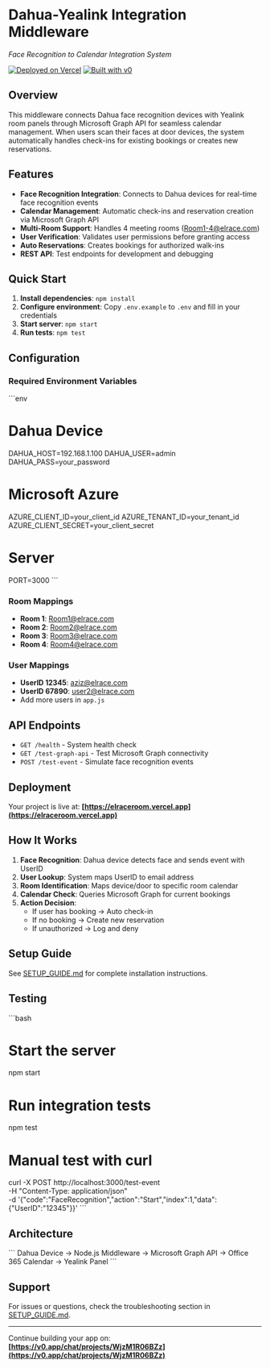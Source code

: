 # Dahua-Yealink Integration Middleware

*Face Recognition to Calendar Integration System*

[![Deployed on Vercel](https://img.shields.io/badge/Deployed%20on-Vercel-black?style=for-the-badge&logo=vercel)](https://vercel.com/azizkhan-projects/v0-middleware-code-and-process)
[![Built with v0](https://img.shields.io/badge/Built%20with-v0.app-black?style=for-the-badge)](https://v0.app/chat/projects/WjzM1R06BZz)

## Overview

This middleware connects Dahua face recognition devices with Yealink room panels through Microsoft Graph API for seamless calendar management. When users scan their faces at door devices, the system automatically handles check-ins for existing bookings or creates new reservations.

## Features

- **Face Recognition Integration**: Connects to Dahua devices for real-time face recognition events
- **Calendar Management**: Automatic check-ins and reservation creation via Microsoft Graph API
- **Multi-Room Support**: Handles 4 meeting rooms (Room1-4@elrace.com)
- **User Verification**: Validates user permissions before granting access
- **Auto Reservations**: Creates bookings for authorized walk-ins
- **REST API**: Test endpoints for development and debugging

## Quick Start

1. **Install dependencies**: `npm install`
2. **Configure environment**: Copy `.env.example` to `.env` and fill in your credentials
3. **Start server**: `npm start`
4. **Run tests**: `npm test`

## Configuration

### Required Environment Variables

\`\`\`env
# Dahua Device
DAHUA_HOST=192.168.1.100
DAHUA_USER=admin
DAHUA_PASS=your_password

# Microsoft Azure
AZURE_CLIENT_ID=your_client_id
AZURE_TENANT_ID=your_tenant_id
AZURE_CLIENT_SECRET=your_client_secret

# Server
PORT=3000
\`\`\`

### Room Mappings

- **Room 1**: Room1@elrace.com
- **Room 2**: Room2@elrace.com  
- **Room 3**: Room3@elrace.com
- **Room 4**: Room4@elrace.com

### User Mappings

- **UserID 12345**: aziz@elrace.com
- **UserID 67890**: user2@elrace.com
- Add more users in `app.js`

## API Endpoints

- `GET /health` - System health check
- `GET /test-graph-api` - Test Microsoft Graph connectivity
- `POST /test-event` - Simulate face recognition events

## Deployment

Your project is live at:
**[https://elraceroom.vercel.app](https://elraceroom.vercel.app)**

## How It Works

1. **Face Recognition**: Dahua device detects face and sends event with UserID
2. **User Lookup**: System maps UserID to email address
3. **Room Identification**: Maps device/door to specific room calendar
4. **Calendar Check**: Queries Microsoft Graph for current bookings
5. **Action Decision**: 
   - If user has booking → Auto check-in
   - If no booking → Create new reservation
   - If unauthorized → Log and deny

## Setup Guide

See [SETUP_GUIDE.md](./SETUP_GUIDE.md) for complete installation instructions.

## Testing

\`\`\`bash
# Start the server
npm start

# Run integration tests
npm test

# Manual test with curl
curl -X POST http://localhost:3000/test-event \
  -H "Content-Type: application/json" \
  -d '{"code":"FaceRecognition","action":"Start","index":1,"data":{"UserID":"12345"}}'
\`\`\`

## Architecture

\`\`\`
Dahua Device → Node.js Middleware → Microsoft Graph API → Office 365 Calendar → Yealink Panel
\`\`\`

## Support

For issues or questions, check the troubleshooting section in [SETUP_GUIDE.md](./SETUP_GUIDE.md).

---

Continue building your app on: **[https://v0.app/chat/projects/WjzM1R06BZz](https://v0.app/chat/projects/WjzM1R06BZz)**
